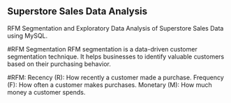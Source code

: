 ## Superstore Sales Data Analysis
RFM Segmentation and Exploratory Data Analysis of Superstore Sales Data using MySQL.

#RFM Segmentation
RFM segmentation is a data-driven customer segmentation technique. It helps businesses to identify valuable customers based on their purchasing behavior.

#RFM:
  Recency (R): How recently a customer made a purchase.
  Frequency (F): How often a customer makes purchases.
  Monetary (M): How much money a customer spends.
